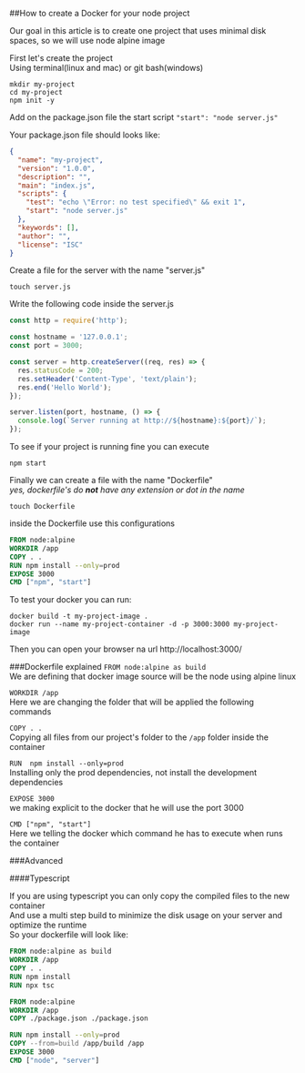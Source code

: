 ##How to create a Docker for your node project

Our goal in this article is to create one project that uses minimal disk spaces, so we will use node alpine image

First let's create the project<br />
Using terminal(linux and mac) or git bash(windows)
```
mkdir my-project
cd my-project
npm init -y
```

Add on the package.json file the start script
`"start": "node server.js"`

Your package.json file should looks like:
```json
{
  "name": "my-project",
  "version": "1.0.0",
  "description": "",
  "main": "index.js",
  "scripts": {
    "test": "echo \"Error: no test specified\" && exit 1",
    "start": "node server.js"
  },
  "keywords": [],
  "author": "",
  "license": "ISC"
}

```

Create a file for the server with the name "server.js"

```
touch server.js
```

Write the following code inside the server.js

```javascript
const http = require('http');

const hostname = '127.0.0.1';
const port = 3000;

const server = http.createServer((req, res) => {
  res.statusCode = 200;
  res.setHeader('Content-Type', 'text/plain');
  res.end('Hello World');
});

server.listen(port, hostname, () => {
  console.log(`Server running at http://${hostname}:${port}/`);
});
```

To see if your project is running fine you can execute

```
npm start
```

Finally we can create a file with the name "Dockerfile"<br/>
*yes, dockerfile's do **not** have any extension or dot in the name*

```
touch Dockerfile
```

inside the Dockerfile use this configurations

```dockerfile
FROM node:alpine
WORKDIR /app
COPY . .
RUN npm install --only=prod
EXPOSE 3000
CMD ["npm", "start"]
```

To test your docker you can run:
```
docker build -t my-project-image .
docker run --name my-project-container -d -p 3000:3000 my-project-image
```

Then you can open your browser na url http://localhost:3000/

###Dockerfile explained
`FROM node:alpine as build`<br/>
We are defining that docker image source will be the node using alpine linux

`WORKDIR /app`<br />
Here we are changing the folder that will be applied the following commands

`COPY . .`<br />
Copying all files from our project's folder to the `/app` folder inside the container

`RUN  npm install --only=prod`<br/>
Installing only the prod dependencies, not install the development dependencies

`EXPOSE 3000`<br />
we making explicit to the docker that he will use the port 3000

`CMD ["npm", "start"]`<br/>
Here we telling the docker which command he has to execute when runs the container   

###Advanced

####Typescript

If you are using typescript you can only copy the compiled files to the new container<br/>
And use a multi step build to minimize the disk usage on your server and optimize the runtime<br />
So your dockerfile will look like:

```dockerfile
FROM node:alpine as build
WORKDIR /app
COPY . .
RUN npm install 
RUN npx tsc

FROM node:alpine
WORKDIR /app
COPY ./package.json ./package.json

RUN npm install --only=prod
COPY --from=build /app/build /app
EXPOSE 3000
CMD ["node", "server"]
```
